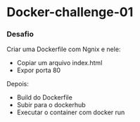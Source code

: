 # Docker-challenge-01
  ### Desafio
  
  Criar uma Dockerfile com Ngnix e nele:
  * Copiar um arquivo index.html
  * Expor porta 80
  
  Depois:
     
  * Build do Dockerfile
  * Subir para o dockerhub
  * Executar o container com docker run
